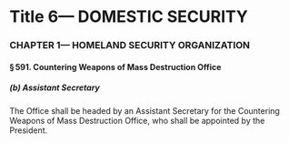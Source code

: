 
# Title 6— DOMESTIC SECURITY
### CHAPTER 1— HOMELAND SECURITY ORGANIZATION
#### § 591. Countering Weapons of Mass Destruction Office
##### (b) Assistant Secretary

The Office shall be headed by an Assistant Secretary for the Countering Weapons of Mass Destruction Office, who shall be appointed by the President.
